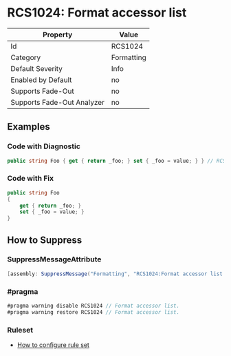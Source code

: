 # RCS1024: Format accessor list

Property | Value
--- | ---
Id|RCS1024
Category|Formatting
Default Severity|Info
Enabled by Default|no
Supports Fade\-Out|no
Supports Fade\-Out Analyzer|no

## Examples

### Code with Diagnostic

```csharp
public string Foo { get { return _foo; } set { _foo = value; } } // RCS1024
```

### Code with Fix

```csharp
public string Foo
{
    get { return _foo; }
    set { _foo = value; }
}
```

## How to Suppress

### SuppressMessageAttribute

```csharp
[assembly: SuppressMessage("Formatting", "RCS1024:Format accessor list.", Justification = "<Pending>")]
```

### \#pragma

```csharp
#pragma warning disable RCS1024 // Format accessor list.
#pragma warning restore RCS1024 // Format accessor list.
```

### Ruleset

* [How to configure rule set](../HowToConfigureAnalyzers.md)
